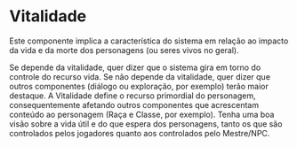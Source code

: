 # Vitalidade

Este componente implica a característica do sistema em relação ao impacto da vida e da morte dos personagens (ou seres vivos no geral).

<warning>
Se depende da vitalidade, quer dizer que o sistema gira em torno do controle do recurso vida. Se não depende da vitalidade, quer dizer que outros componentes (diálogo ou exploração, por exemplo) terão maior destaque.
</warning>

<danger>
A Vitalidade define o recurso primordial do personagem, consequentemente afetando outros componentes que acrescentam conteúdo ao personagem (Raça e Classe, por exemplo). Tenha uma boa visão sobre a vida útil e do que espera dos personagens, tanto os que são controlados pelos jogadores quanto aos controlados pelo Mestre/NPC.
</danger>

<p-vitality />
